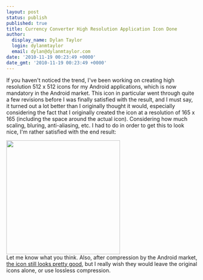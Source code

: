 ```yaml
---
layout: post
status: publish
published: true
title: Currency Converter High Resolution Application Icon Done
author:
  display_name: Dylan Taylor
  login: dylanmtaylor
  email: dylan@dylanmtaylor.com
date: '2010-11-19 00:23:49 +0000'
date_gmt: '2010-11-19 00:23:49 +0000'
---
```

<p>If you haven't noticed the trend, I've been working on creating high resolution 512 x 512 icons for my Android applications, which is now mandatory in the Android market. This icon in particular went through quite a few revisions before I was finally satisfied with the result, and I must say, it turned out a lot better than I originally thought it would, especially considering the fact that I originally created the icon at a resolution of 165 x 165 (including the space around the actual icon). Considering how much scaling, bluring, anti-aliasing, etc. I had to do in order to get this to look nice, I'm rather satisfied with the end result:</p>
<p><a rel="attachment wp-att-887" href="/pages/blog/2010/11/19/currency-converter-high-resolution-application-icon-done/hq-icon-plain-4/"><img class="alignnone size-medium wp-image-887" title="Currency Converter High Resolution Application Icon" src="/images/blog/2010/11/hq-icon-plain-4-300x300.png" alt="" width="300" height="300" /></a><br />
Let me know what you think. Also, after compression by the Android market, <a href="/?attachment_id=887">the icon still looks pretty good</a>, but I really wish they would leave the original icons alone, or use lossless compression.</p>
